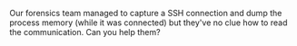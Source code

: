 Our forensics team managed to capture a SSH connection and dump the process memory (while it was connected) but they've no clue how to read the communication. Can you help them?
